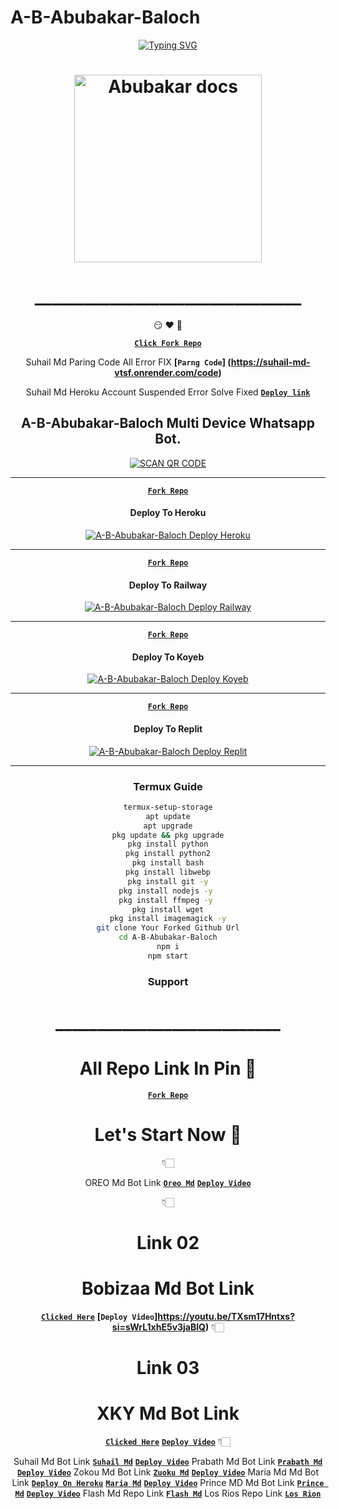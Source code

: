 # A-B-Abubakar-Baloch
<div align="center">
<a href="https://git.io/typing-svg"><img src="https://readme-typing-svg.demolab.com?font=Ribeye&size=50&pause=1000&color=F710B1&center=true&width=910&height=100&lines=I'M+A-B-Abubakar-Baloch;Multi+Device+Whatsapp+Bot;Coded+By+A-B-Abubakar-Baloch" alt="Typing SVG" /></a>
<h1 align="center">
  
<p align="center"> 

<p align="center">
  <a href="https://youtube.com/@ababubakarbaloch">
    <img alt="Abubakar docs" height="300" src="https://telegra.ph/file/7c629c3b42e97f77f914c.jpg">
  </a>
</p>

# ________________________________
😏
♥️
👑

**[`Click Fork Repo`](https://github.com/A-B-Abubakar-Baloch/A-B-Abubakar-Baloch/fork)**

Suhail Md Paring Code All Error FIX
**[`Parng Code`] (https://suhail-md-vtsf.onrender.com/code)**

Suhail Md Heroku Account Suspended Error Solve Fixed
**[`Deploy link`](https://heroku.com/deploy?template=https://github.com/dev-balohh/Suhail-Md)**
  
## A-B-Abubakar-Baloch Multi Device Whatsapp Bot.

<a href='https://bit.ly/3QNZUMF' target="_blank"><img alt='SCAN QR CODE' src='https://img.shields.io/badge/Scan_qr-code-100000?style=for-the-badge&logo=scan&logoColor=white&labelColor=black&color=black'/></a>


-------
**[`Fork Repo`](https://github.com/A-B-Abubakar-Baloch/A-B-Abubakar-Baloch/fork)**

#### Deploy To Heroku 

<a href="https://dashboard.heroku.com/new-app"><img title="A-B-Abubakar-Baloch Deploy Heroku" src="https://img.shields.io/badge/DEPLOY HEROKU-h?color=black&style=for-the-badge&logo=heroku"></a>


---
**[`Fork Repo`](https://github.com/A-B-Abubakar-Baloch/A-B-Abubakar-Baloch/fork)**

#### Deploy To Railway

<a href="https://railway.app/account"><img title="A-B-Abubakar-Baloch Deploy Railway" src="https://img.shields.io/badge/DEPLOY RAILWAY-h?color=black&style=for-the-badge&logo=Railway"></a>


---
**[`Fork Repo`](https://github.com/A-B-Abubakar-Baloch/A-B-Abubakar-Baloch/fork)**

#### Deploy To Koyeb

<a href="https://app.koyeb.com/login"><img title="A-B-Abubakar-Baloch Deploy Koyeb" src="https://img.shields.io/badge/DEPLOY KOYEB-h?color=black&style=for-the-badge&logo=koyeb"></a>

---
**[`Fork Repo`](https://github.com/A-B-Abubakar-Baloch/A-B-Abubakar-Baloch/fork)**

#### Deploy To Replit

<a href="https://replit.com/github/A-B-Abubakar-Baloch/A-B-Abubakar-Baloch"><img title="A-B-Abubakar-Baloch Deploy Replit" src="https://img.shields.io/badge/DEPLOY REPLIT-h?color=black&style=for-the-badge&logo=Replit"></a>

---
 ### Termux Guide

 ```bash
termux-setup-storage
apt update
apt upgrade
pkg update && pkg upgrade
pkg install python
pkg install python2
pkg install bash
pkg install libwebp
pkg install git -y
pkg install nodejs -y 
pkg install ffmpeg -y 
pkg install wget
pkg install imagemagick -y
git clone Your Forked Github Url
cd A-B-Abubakar-Baloch
npm i
npm start
```
 
 ### Support

# ___________________________

# All Repo Link In Pin 📌

**[`Fork Repo`](https://github.com/A-B-Abubakar-Baloch/A-B-Abubakar-Baloch/fork)**


# Let's Start Now 🎉
👇🏻


OREO Md Bot Link **[`Oreo Md`](https://github.com/A-B-Abubakar-Baloch/OREO-BOT)** **[`Deploy Video`](https://youtu.be/TXsm17Hntxs?si=sWrL1xhE5v3jaBlQ)**

👇🏻

# Link 02
# Bobizaa Md Bot Link
**[`Clicked Here`](https://github.com/noureddineouafy/bobizaa)**
**[`Deploy Video`]https://youtu.be/TXsm17Hntxs?si=sWrL1xhE5v3jaBlQ)**
👇🏻

# Link 03
# XKY Md Bot Link
**[`Clicked Here`](https://github.com/A-B-Abubakar-Baloch/XKY-BOT-V2)**
**[`Deploy Video`](https://youtube.com/watch?v=7DAboXpjuZI)**
👇🏻

Suhail Md Bot Link **[`Suhail Md`](https://github.com/SuhailTechInfo/Suhail-Md)** **[`Deploy Video`](https://youtube.com/watch?v=d6FuP_ARfD0)** Prabath Md Bot Link **[`Prabath Md`](https://github.com/prabathLK/PRABATH-MD/)** **[`Deploy Video`](https://youtube.com/watch?v=Qpwmi9YQEdc)** Zokou Md Bot Link **[`Zuoku Md`](https://github.com/djalega8000/Zokou-2.0)** **[`Deploy Video`](https://youtube.com/watch?v=rBJOsZAGS00)** Maria Md Md Bot Link **[`Deploy On Heroku`](  https://heroku.com/deploy?template=https://github.com/AYUSH-PANDEY023/Maria-MD)** **[`Maria Md`](https://github.com/AYUSH-PANDEY023/Maria-MD)** **[`Deploy Video`](https://youtube.com/watch?v=rBJOsZAGS00)** Prince MD Md Bot Link **[`Prince Md`](https://github.com/PRINCE-GDS/MR-PRINCE-BOT)** **[`Deploy Video`](https://youtube.com/watch?v=aGe7u945Z-4)** Flash Md Repo Link **[`Flash Md`](https://github.com/franceking1/Flash-Md)** Los Rios Repo Link **[`Los Rion`](https://github.com/A-B-Abubakar-Baloch/Los-Rios-md)**
